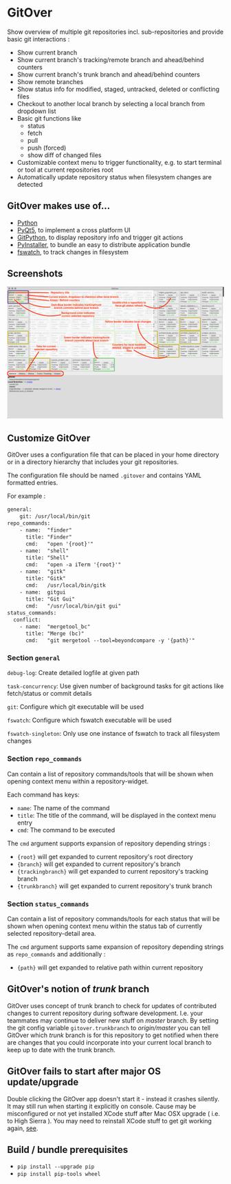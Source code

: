 GitOver
=======

Show overview of multiple git repositories incl. sub-repositories and provide basic
git interactions :

* Show current branch
* Show current branch's tracking/remote branch and ahead/behind counters
* Show current branch's trunk branch and ahead/behind counters
* Show remote branches
* Show status info for modified, staged, untracked, deleted or conflicting files
* Checkout to another local branch by selecting a local branch from dropdown list
* Basic git functions like
    * status
    * fetch
    * pull
    * push (forced)
    * show diff of changed files
* Customizable context menu to trigger functionality, e.g. to start terminal or tool
  at current repositories root
* Automatically update repository status when filesystem changes are detected

## GitOver makes use of...

* [Python][1]
* [PyQt5][2], to implement a cross platform UI
* [GitPython][3], to display repository info and trigger git actions
* [PyInstaller][4], to bundle an easy to distribute application bundle
* [fswatch][5], to track changes in filesystem

## Screenshots

![UI](res/screenshots/gitover.png)

## Customize GitOver

GitOver uses a configuration file that can be placed in your home directory
or in a directory hierarchy that includes your git repositories.

The configuration file should be named `.gitover` and contains YAML formatted
entries.

For example :

```
general:
    git: /usr/local/bin/git
repo_commands:
    - name:  "finder"
      title: "Finder"
      cmd:   "open '{root}'"
    - name:  "shell"
      title: "Shell"
      cmd:   "open -a iTerm '{root}'"
    - name:  "gitk"
      title: "Gitk"
      cmd:   /usr/local/bin/gitk
    - name:  gitgui
      title: "Git Gui"
      cmd:   "/usr/local/bin/git gui"
status_commands:
  conflict:
    - name:  "mergetool_bc"
      title: "Merge (bc)"
      cmd:   "git mergetool --tool=beyondcompare -y '{path}'"
```

### Section `general`

`debug-log`: Create detailed logfile at given path

`task-concurrency`: Use given number of background tasks for git actions like fetch/status or commit details

`git`: Configure which git executable will be used

`fswatch`: Configure which fswatch executable will be used

`fswatch-singleton`: Only use one instance of fswatch to track all filesystem changes

### Section `repo_commands`

Can contain a list of repository commands/tools that will be shown when opening
context menu within a repository-widget.

Each command has keys:

* `name`: The name of the command
* `title`: The title of the command, will be displayed in the context menu entry
* `cmd`: The command to be executed

The `cmd` argument supports expansion of repository depending strings :

* `{root}` will get expanded to current repository's root directory
* `{branch}` will get expanded to current repository's branch
* `{trackingbranch}` will get expanded to current repository's tracking branch
* `{trunkbranch}` will get expanded to current repository's trunk branch

### Section `status_commands`

Can contain a list of repository commands/tools for each status
that will be shown when opening context menu within the status tab
of currently selected repository-detail area.

The `cmd` argument supports same expansion of repository depending strings
as `repo_commands` and additionally :

* `{path}` will get expanded to relative path within current repository

## GitOver's notion of _trunk_ branch

GitOver uses concept of trunk branch to check for updates of contributed changes to
current repository during software development.
I.e. your teammates may continue to deliver new stuff on _master_ branch.
By setting the git config variable `gitover.trunkbranch` to _origin/master_ you can tell
GitOver which _trunk_ branch is for this repository to get notified when there are
changes that you could incorporate into your current local branch to keep up to date with
the trunk branch.

## GitOver fails to start after major OS update/upgrade

Double clicking the GitOver app doesn't start it - instead it crashes silently.
It may still run when starting it explicitly on console.
Cause may be misconfigured or not yet installed XCode stuff after Mac OSX upgrade ( i.e. to High Sierra ).
You may need to reinstall XCode stuff to get git working again, [see][6].

## Build / bundle prerequisites

* `pip install --upgrade pip`
* `pip install pip-tools wheel`

[1]: https://docs.python.org "Python"
[2]: http://pyqt.sourceforge.net/Docs/PyQt5/ "PyQt5"
[3]: http://gitpython.readthedocs.io/en/stable/ "GitPython"
[4]: http://www.pyinstaller.org/ "PyInstaller"
[5]: https://github.com/emcrisostomo/fswatch "fswatch"
[6]: http://www.linuxuk.org/post/fixing_git_on_macOS_Sierra/
